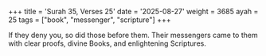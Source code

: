 +++
title = 'Surah 35, Verses 25'
date = '2025-08-27'
weight = 3685
ayah = 25
tags = ["book", "messenger", "scripture"]
+++

If they deny you, so did those before them. Their messengers came to them with clear proofs, divine Books, and enlightening Scriptures.